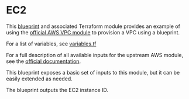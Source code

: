 # EC2

This [blueprint](../ec2.yaml) and associated Terraform module provides an example of using the [official AWS VPC module](https://registry.terraform.io/modules/terraform-aws-modules/ec2-instance/aws/latest) to provision a VPC using a blueprint.

For a list of variables, see [variables.tf](./module/variables.tf)

For a full description of all available inputs for the upstream AWS module, see the [official documentation](https://github.com/terraform-aws-modules/terraform-aws-ec2-instance).

This blueprint exposes a basic set of inputs to this module, but it can be easily extended as needed.

The blueprint outputs the EC2 instance ID.
